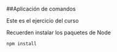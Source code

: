 ##Aplicación de comandos

Este es el ejercicio del curso


Recuerden instalar los paquetes de Node


```
npm install
```